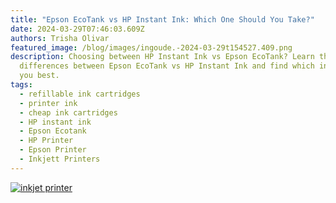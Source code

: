 ```yaml
---
title: "Epson EcoTank vs HP Instant Ink: Which One Should You Take?"
date: 2024-03-29T07:46:03.609Z
authors: Trisha Olivar
featured_image: /blog/images/ingoude.-2024-03-29t154527.409.png
description: Choosing between HP Instant Ink vs Epson EcoTank? Learn the
  differences between Epson EcoTank vs HP Instant Ink and find which ink suits
  you best.
tags:
  - refillable ink cartridges
  - printer ink
  - cheap ink cartridges
  - HP instant ink
  - Epson Ecotank
  - HP Printer
  - Epson Printer
  - Inkjett Printers
---
```

[![inkjet printer](/blog/images/ingoude.-2024-03-29t154527.409.png "Epson EcoTank vs HP Instant Ink")](/blog/images/ingoude.-2024-03-29t154527.409.png)
